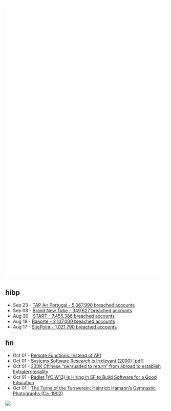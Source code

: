 ![Metrics](https://raw.githubusercontent.com/phixion/phixion/master/metrics.svg)

## hibp

<!--
for https://github.com/phixion/phixion/blob/main/.github/workflows/feeds.yml
-->
<!--START_SECTION:haveibeenpwnd-->
- Sep 23 - [TAP Air Portugal - 5,067,990 breached accounts](https://haveibeenpwned.com/PwnedWebsites#TAPAirPortugal)
- Sep 08 - [Brand New Tube - 349,627 breached accounts](https://haveibeenpwned.com/PwnedWebsites#BrandNewTube)
- Aug 30 - [START - 7,455,386 breached accounts](https://haveibeenpwned.com/PwnedWebsites#Start)
- Aug 18 - [Banorte - 2,107,000 breached accounts](https://haveibeenpwned.com/PwnedWebsites#Banorte)
- Aug 17 - [SitePoint - 1,021,790 breached accounts](https://haveibeenpwned.com/PwnedWebsites#SitePoint)
<!--END_SECTION:haveibeenpwnd-->

## hn

<!--
for https://github.com/phixion/phixion/blob/main/.github/workflows/feeds.yml
-->
<!--START_SECTION:hn-->
- Oct 01 - [Remote Functions. Instead of API](https://telefunc.com/)
- Oct 01 - [Systems Software Research is Irrelevant (2000) [pdf]](https://doc.cat-v.org/bell_labs/utah2000/utah2000.pdf)
- Oct 01 - [230K Chinese “persuaded to return” from abroad to establish Extraterritoriality](https://safeguarddefenders.com/en/blog/230000-policing-expands)
- Oct 01 - [Padlet (YC W13) Is Hiring in SF to Build Software for a Good Education](https://padlet.jobs)
- Oct 01 - [The Turns of the Turnverein: Heinrich Hamann’s Gymnastic Photographs (Ca. 1902)](https://publicdomainreview.org/collection/hamann-turner/)
<!--END_SECTION:hn-->

<!--
for https://yhype.me
-->
![](https://hit.yhype.me/github/profile?user_id=13013670)

